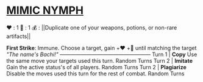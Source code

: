 # [__**MIMIC NYMPH**__](<https://discord.com/channels/164589623459184640/931667324564557874>)
❤️ : 1
🔷 : 1
💰 : ||Duplicate one of your weapons, potions, or non-rare artifacts||

**First Strike**: Immune. Choose a target, gain +❤️ +🔷 until matching the target
*"The name's Bachi!"*
—————————————————
Turn 1  | **Copy** Use the same move your targets used this turn. Random Turns
Turn 2 | **Imitate** Gain the active status's of all players. Random Turns
Turn 2 | **Plagiarize** Disable the moves used this turn for the rest of combat. Random Turns
